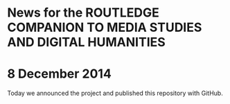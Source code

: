# News for the ROUTLEDGE COMPANION TO MEDIA STUDIES AND DIGITAL HUMANITIES 

# 8 December 2014 

Today we announced the project and published this repository with GitHub. 